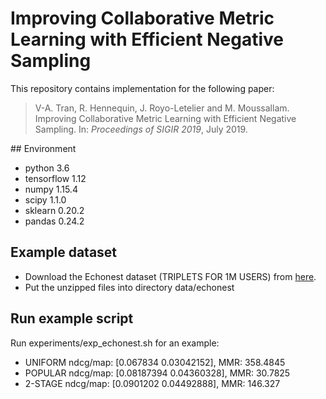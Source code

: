 # Improving Collaborative Metric Learning with Efficient Negative Sampling

This repository contains implementation for the following paper:

> V-A. Tran, R. Hennequin, J. Royo-Letelier and M. Moussallam. Improving Collaborative Metric Learning with Efficient Negative Sampling. In: *Proceedings of SIGIR 2019*, July 2019.

## Environment
- python 3.6
- tensorflow 1.12
- numpy 1.15.4
- scipy 1.1.0
- sklearn 0.20.2
- pandas 0.24.2

## Example dataset
- Download the Echonest dataset (TRIPLETS FOR 1M USERS) from [here](http://millionsongdataset.com/tasteprofile/).
- Put the unzipped files into directory data/echonest

## Run example script
Run experiments/exp_echonest.sh for an example:
- UNIFORM ndcg/map: [0.067834   0.03042152], MMR: 358.4845
- POPULAR ndcg/map: [0.08187394 0.04360328], MMR: 30.7825
- 2-STAGE ndcg/map: [0.0901202  0.04492888], MMR: 146.327 
